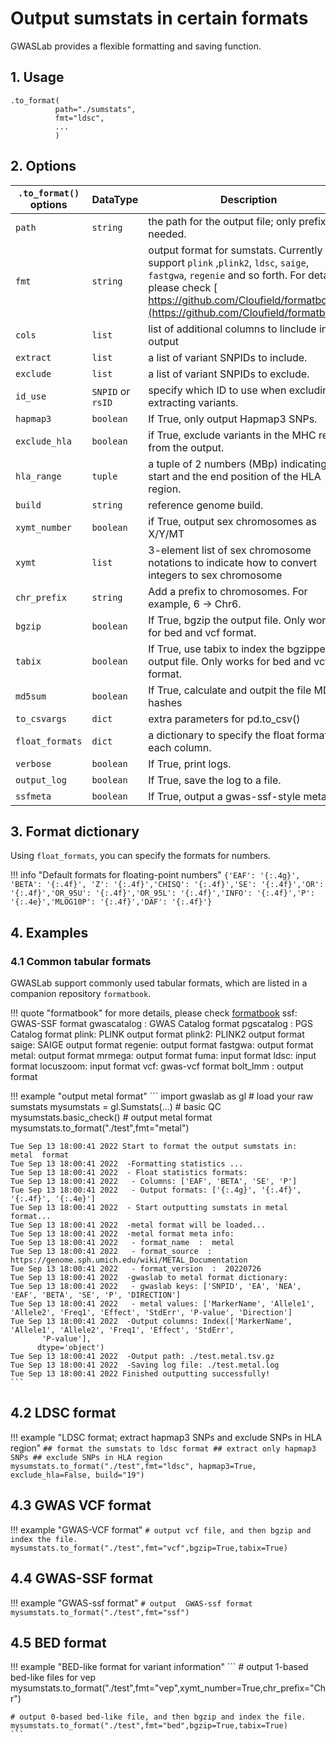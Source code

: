 # Output sumstats in certain formats

GWASLab provides a flexible formatting and saving function.

## 1. Usage

```
.to_format(
          path="./sumstats",
          fmt="ldsc",   
          ...
          )
```

## 2. Options

|`.to_format()` options|DataType|Description|Default|
|-|-|-|-|
|`path`|`string`|the path for the output file; only prefix is needed.|`"./sumstats"`|
|`fmt`|`string`|output format for sumstats. Currently support `plink` ,`plink2`, `ldsc`, `saige`, `fastgwa`, `regenie` and so forth. For details , please check [ https://github.com/Cloufield/formatbook](https://github.com/Cloufield/formatbook).|`"gwaslab"`|
|`cols`|`list`|list of additional columns to linclude in the output|`None`|
|`extract`|`list`|a list of variant SNPIDs to include.|`None`|
|`exclude`|`list`|a list of variant SNPIDs to exclude.|`None`|
|`id_use`|`SNPID` or `rsID`| specify which ID to use when excluding or extracting variants.|`rsID`|
|`hapmap3`|`boolean`|If True, only output Hapmap3 SNPs.|`False`|
|`exclude_hla`|`boolean`|if True, exclude variants in the MHC region from the output.|`False`|
|`hla_range`|`tuple`|a tuple of 2 numbers (MBp) indicating the start and the end position of the HLA region. |`(25,34)`|
|`build`|`string`| reference genome build.|`"19"`|
|`xymt_number`|`boolean`|if True, output sex chromosomes as X/Y/MT |"False"|
|`xymt`|`list`| 3-element list of sex chromosome notations to indicate how to convert integers to sex chromosome|`["X","Y","MT"]`|
|`chr_prefix`|`string`|Add a prefix to chromosomes. For example, 6 -> Chr6.|`""`|
|`bgzip`|`boolean`|If True, bgzip the output file. Only works for bed and vcf format.|-|
|`tabix`|`boolean`|If True, use tabix to index the bgzipped output file. Only works for bed and vcf format.|-|
|`md5sum`|`boolean`|If True, calculate and outpit the file MD5 hashes|`False`|
|`to_csvargs`|`dict`|extra parameters for pd.to_csv()|`None`|
|`float_formats`|`dict`|a dictionary to specify the float format for each column.|`None`|
|`verbose`|`boolean`|If True, print logs.|`True`|
|`output_log`|`boolean`|If True, save the log to a file.|`True`|
|`ssfmeta`|`boolean`|If True, output a gwas-ssf-style meta file.|`False`|

## 3. Format dictionary

Using `float_formats`, you can specify the formats for numbers.

!!! info "Default formats for floating-point numbers"
    ```
    {'EAF': '{:.4g}', 'BETA': '{:.4f}', 'Z': '{:.4f}','CHISQ': '{:.4f}','SE': '{:.4f}','OR': '{:.4f}','OR_95U': '{:.4f}','OR_95L': '{:.4f}','INFO': '{:.4f}','P': '{:.4e}','MLOG10P': '{:.4f}','DAF': '{:.4f}'}
    ```

## 4. Examples
### 4.1 Common tabular formats

GWASLab support commonly used tabular formats, which are listed in a companion repository `formatbook`.

!!! quote "formatbook"
    for more details, please check [formatbook](https://github.com/Cloufield/formatbook)
    ssf: GWAS-SSF format
    gwascatalog : GWAS Catalog format
    pgscatalog : PGS Catalog format
    plink: PLINK output format
    plink2: PLINK2 output format
    saige: SAIGE output format
    regenie: output format
    fastgwa: output format
    metal: output format
    mrmega: output format
    fuma: input format
    ldsc: input format
    locuszoom: input format
    vcf: gwas-vcf format
    bolt_lmm : output format


!!! example "output metal format"
    ```
    import gwaslab as gl
    # load your raw sumstats
    mysumstats = gl.Sumstats(...)
    # basic QC
    mysumstats.basic_check()
    # output metal format
    mysumstats.to_format("./test",fmt="metal")
    
    Tue Sep 13 18:00:41 2022 Start to format the output sumstats in:  metal  format
    Tue Sep 13 18:00:41 2022  -Formatting statistics ...
    Tue Sep 13 18:00:41 2022  - Float statistics formats:
    Tue Sep 13 18:00:41 2022   - Columns: ['EAF', 'BETA', 'SE', 'P']
    Tue Sep 13 18:00:41 2022   - Output formats: ['{:.4g}', '{:.4f}', '{:.4f}', '{:.4e}']
    Tue Sep 13 18:00:41 2022  - Start outputting sumstats in metal format...
    Tue Sep 13 18:00:41 2022  -metal format will be loaded...
    Tue Sep 13 18:00:41 2022  -metal format meta info:
    Tue Sep 13 18:00:41 2022   - format_name  :  metal
    Tue Sep 13 18:00:41 2022   - format_source  :  https://genome.sph.umich.edu/wiki/METAL_Documentation
    Tue Sep 13 18:00:41 2022   - format_version  :  20220726
    Tue Sep 13 18:00:41 2022  -gwaslab to metal format dictionary:
    Tue Sep 13 18:00:41 2022   - gwaslab keys: ['SNPID', 'EA', 'NEA', 'EAF', 'BETA', 'SE', 'P', 'DIRECTION']
    Tue Sep 13 18:00:41 2022   - metal values: ['MarkerName', 'Allele1', 'Allele2', 'Freq1', 'Effect', 'StdErr', 'P-value', 'Direction']
    Tue Sep 13 18:00:41 2022  -Output columns: Index(['MarkerName', 'Allele1', 'Allele2', 'Freq1', 'Effect', 'StdErr',
           'P-value'],
          dtype='object')
    Tue Sep 13 18:00:41 2022  -Output path: ./test.metal.tsv.gz
    Tue Sep 13 18:00:41 2022  -Saving log file: ./test.metal.log
    Tue Sep 13 18:00:41 2022 Finished outputting successfully!
    ```

## 4.2 LDSC format
!!! example "LDSC format; extract hapmap3 SNPs and exclude SNPs in HLA region"
    ```
    ## format the sumstats to ldsc format
    ## extract only hapmap3 SNPs
    ## exclude SNPs in HLA region
    mysumstats.to_format("./test",fmt="ldsc", hapmap3=True, exclude_hla=False, build="19")
    ```

## 4.3 GWAS VCF format
!!! example "GWAS-VCF format"
    ```
    # output vcf file, and then bgzip and index the file.
    mysumstats.to_format("./test",fmt="vcf",bgzip=True,tabix=True)
    ```

## 4.4 GWAS-SSF format
!!! example "GWAS-ssf format"
    ```
    # output  GWAS-ssf format
    mysumstats.to_format("./test",fmt="ssf")
    ```

## 4.5 BED format
!!! example "BED-like format for variant information"
    ```
    # output 1-based bed-like files for vep
    mysumstats.to_format("./test",fmt="vep",xymt_number=True,chr_prefix="Chr")
    
    # output 0-based bed-like file, and then bgzip and index the file.
    mysumstats.to_format("./test",fmt="bed",bgzip=True,tabix=True)
    ```


